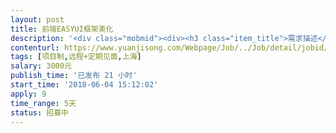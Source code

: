 ```yaml
---                
layout: post       
title: 前端EASYUI框架美化           
description: '<div class="mobmid"><div><h3 class="item_title">需求描述</h3><p>一、前端、后台都已经做好，前端基于EASYUI框架（JS、JQUERY嵌入在JSP中）<br/>二、核心工作：对页面进行优化、美化<br/>三、人员需求：精通H5、CSS、EASYUI框架、JS、JQUERY、JSP，会PS者更佳</p></div><!--info end--></div>'     
contenturl: https://www.yuanjisong.com/Webpage/Job/../Job/detail/jobid/101525      
tags: [项目制,远程+定期见面,上海]            
salary: 3000元          
publish_time: '已发布 21 小时'         
start_time: '2018-06-04 15:12:02'           
apply: 9                   
time_range: 5天              
status: 招募中                  
---                 
```


